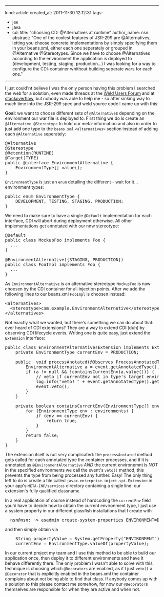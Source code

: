 -----
  kind: article
  created_at: 2011-11-30 12:12:31
  tags:
  - jee
  - java
  - cdi
  title: "choosing CDI @Alternatives at runtime"
  author_name: nsn
  abstract: "One of the coolest features of JSR-299 are @Alternatives, letting you choose concrete implementations by simply specifying them in your beans.xml, either each one seperately or
             grouped in @Alternative @Stereotypes.
             Since we have to choose @Alternatives according to the environment the application is deployed to (development, testing, staging, production...) I was looking
             for a way to configure the CDI-container whithout building seperate wars for each one." 
-----

I just could'nt believe I was the only person having this problem I searched the web for a solution, even made threads at the 
<a href="http://seamframework.org/Community/CDIConfigurationAtRuntime">Weld Users Forum</a> and  at 
<a href="http://stackoverflow.com/questions/8137696/jsr-299-cdi-configuration-at-runtime">stackoverflow</a>, but nobody was able to help me - so after sinking way to much time into
the JSR-299 spec and weld source code I came up with this:

**Goal**: we want to choose different sets of `@Alternative`s depending on the environment our war file is deployed to. First thing we do is create an `@Alternative @Stereotype` to
hold our meta-information and also in order to just add one type to the `beans.xml` `<alternatives>` section instead of adding each `@Alternative` seperately:

<pre class="brush: java">
@Alternative
@Stereotype
@Retention(RUNTIME)
@Target(TYPE)
public @interface EnvironmentAlternative {
    EnvironmentType[] value();
}
</pre>

`EnvironmentType` is just an `enum` detailing the different - wait for it... environment types:

<pre class="brush: java">
public enum EnvironmentType {
    DEVELOPMENT, TESTING, STAGING, PRODUCTION;
}
</pre>

We need to make sure to have a single `@Default` implementation for each interface, CDI will abort during deployment otherwise. All other implementations get annotated with our nnw
stereotype:

<pre class="brush: java">
@Default
public class MockupFoo implements Foo {
  ...
}

@EnvironmentAlternative({STAGING, PRODUCTION})
public class FooImpl implements Foo {
  ...
}
</pre>

As `EnvironmentAlternative` is an alternative stereotype `MockupFoo` is now choosen by the CDI container for all injection points. After we add the following lines to our beans.xml
`FooImpl` is choosen instead:

<pre class="brush: xml">
&lt;alternatives&gt;
  &lt;stereotype&gt;com.example.EnvironmentAlternative&lt;/stereotype&gt;
&lt;/alternatives&gt;
</pre>

Not exactly what we wanted, but there's something we can do about that: ever heard of CDI extensions? They are a way to extend CDI (duh) by observing CDI lifecycle events. Writing one
is quite easy, just extend the `Extension` interface:

<pre class="brush: java">
public class EnvironmentAlternativesExtension implements Extension {
    private EnvironmentType currentEnv = PRODUCTION;

    public <T> void processAnotated(@Observes ProcessAnnotatedType<T> event) {
        EnvironmentAlternative a = event.getAnnotatedType().getJavaClass().getAnnotation(EnvironmentAlternative.class);
        if (a != null && !containsCurrentEnv(a.value())) {
            // veto if currentEnv not in type's target environments
            log.info("veto! " + event.getAnnotatedType().getJavaClass());
            event.veto();
        }
    }

    private boolean containsCurrentEnv(EnvironmentType[] environments) {
        for (EnvironmentType env : environments) {
            if (env == currentEnv) {
                return true;
            }
        }
        return false;
    }
}
</pre>

The extension itself is not very complicated: the `processAnotated` method gets called for each annotated type the container processes, and if it is annotated as `@EnvironmentAlternative`
*AND* the current environemnt is *NOT* in the specified environments we call the event's `veto()` method, this prevents the type from being processed any further. Easy! The only thing left
to do is create a file called `javax.enterprise.inject.spi.Extension` in your app's  `META-INF/services` directory containing a single line: our extension's fully qualified classname.

In a real application of course instead of hardcoding the `currentEnv` field you'd have to decide how to obtain the current environment type, I just use a system property in our different glassfish
installations that I create with 

<pre>
  nsn@nsn: ~> asadmin create-system-properties ENVIRONMENT=DEVELOPMENT
</pre>

and then simply obtain via

<pre class="brush: java">
    String propertyValue = System.getProperty("ENVIRONMENT");
    currentEnv = EnvironmentType.valueOf(propertyValue);
</pre>

In our current project my team and I use this method to be able to build our application once, then deploy it to different environments and have it behave differently there. The only
problem I wasn't able to solve with this technique is choosing which `@Decorators` are enabled, as if I just `veto()` a `@Decorator` that is explicitly enabled in the beans.xml the container
complains about not being able to find that class. If anybody comes up with a solution to this please contact me somehow, for now our `@Decorator`s themselves are responsible for when they 
are active and when not.

